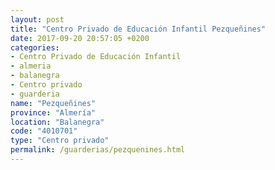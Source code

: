 ```yaml
---
layout: post
title: "Centro Privado de Educación Infantil Pezqueñines"
date: 2017-09-20 20:57:05 +0200
categories:
- Centro Privado de Educación Infantil
- almeria
- balanegra
- Centro privado
- guarderia
name: "Pezqueñines"
province: "Almería"
location: "Balanegra"
code: "4010701"
type: "Centro privado"
permalink: /guarderias/pezquenines.html
---
```

